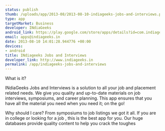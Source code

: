 ```yaml
--- 
status: publish
thumb: /uploads/app/2013-08/2013-08-10-indiageeks-jobs-and-interviews.png
type: app
targetMarket: Business
developer: INdiaGeeks
android_link: https://play.google.com/store/apps/details?id=com.indiageeks.apk
email: apps@indiageeks.in
date: 2013-08-10 14:01:28.944776 +00:00
devices: 
- android
title: INdiageeks Jobs and Interviews
developer_link: http://www.indiageeks.in
permalink: /app/indiageeks-jobs-and-interviews
---
```


What is it?

INdiaGeeks Jobs and Interviews is a solution to all your job and placement related needs. We give you quality and up-to-date materials on job interviews, symposiums, and career planning. This app ensures that you have all the material you need when you need it; on the go!

Why should I care?
From symposiums to job listings we got it all. If you are in college or looking for a job , this is the best app for you. Our huge databases provide quality content to help you crack the toughes

